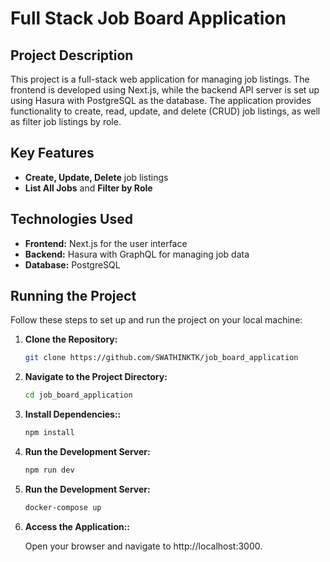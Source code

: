 
# Full Stack Job Board Application

## Project Description

This project is a full-stack web application for managing job listings. The frontend is developed using Next.js, while the backend API server is set up using Hasura with PostgreSQL as the database. The application provides functionality to create, read, update, and delete (CRUD) job listings, as well as filter job listings by role.


## Key Features

- **Create, Update, Delete** job listings
- **List All Jobs** and **Filter by Role**


## Technologies Used

- **Frontend:** Next.js for the user interface
- **Backend:** Hasura with GraphQL for managing job data
- **Database:** PostgreSQL


## Running the Project

Follow these steps to set up and run the project on your local machine:

1. **Clone the Repository:**

   ```bash
   git clone https://github.com/SWATHINKTK/job_board_application

2. **Navigate to the Project Directory:**

   ```bash
   cd job_board_application

3. **Install Dependencies::**

   ```bash
   npm install

4. **Run the Development Server:**

   ```bash
   npm run dev

5. **Run the Development Server:**

   ```bash
   docker-compose up

4. **Access the Application::**

   Open your browser and navigate to http://localhost:3000.